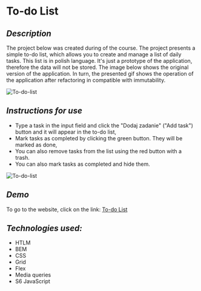 # **To-do List**

## *Description*
The project below was created during of the course.
The project presents a simple to-do list, which allows you to create and manage a list of daily tasks.
This list is in polish language.
It's just a prototype of the application, therefore the data will not be stored.
The image below shows the original version of the application.
In turn, the presented gif shows the operation of the application after refactoring in compatible with immutability.

![To-do-list](https://i.imgur.com/WQKOnWO.jpg)

## *Instructions for use*

- Type a task in the input field and click the "Dodaj zadanie" ("Add task") button and it will appear in the to-do list,
- Mark tasks as completed by clicking the green button. They will be marked as done,
- You can also remove tasks from the list using the red button with a trash. 
- You can also mark tasks as completed and hide them.

![To-do-list](https://i.imgur.com/w5TrVNC.gif)

## *Demo*
To go to the website, click on the link: [To-do List](https://alicjakoziolek.github.io/Homepage/)

## *Technologies used:*
- HTLM
- BEM
- CSS
- Grid
- Flex
- Media queries
- S6 JavaScript
